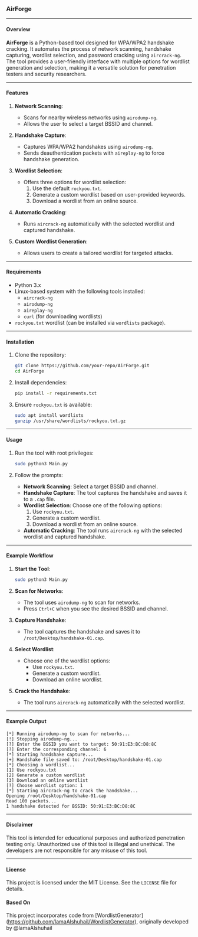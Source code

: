 ### **AirForge**

---

#### **Overview**

**AirForge** is a Python-based tool designed for WPA/WPA2 handshake cracking. It automates the process of network scanning, handshake capturing, wordlist selection, and password cracking using `aircrack-ng`. The tool provides a user-friendly interface with multiple options for wordlist generation and selection, making it a versatile solution for penetration testers and security researchers.

---

#### **Features**

1. **Network Scanning**:
   - Scans for nearby wireless networks using `airodump-ng`.
   - Allows the user to select a target BSSID and channel.

2. **Handshake Capture**:
   - Captures WPA/WPA2 handshakes using `airodump-ng`.
   - Sends deauthentication packets with `aireplay-ng` to force handshake generation.

3. **Wordlist Selection**:
   - Offers three options for wordlist selection:
     1. Use the default `rockyou.txt`.
     2. Generate a custom wordlist based on user-provided keywords.
     3. Download a wordlist from an online source.

4. **Automatic Cracking**:
   - Runs `aircrack-ng` automatically with the selected wordlist and captured handshake.

5. **Custom Wordlist Generation**:
   - Allows users to create a tailored wordlist for targeted attacks.

---

#### **Requirements**

- Python 3.x
- Linux-based system with the following tools installed:
  - `aircrack-ng`
  - `airodump-ng`
  - `aireplay-ng`
  - `curl` (for downloading wordlists)
- `rockyou.txt` wordlist (can be installed via `wordlists` package).

---

#### **Installation**

1. Clone the repository:
   ```bash
   git clone https://github.com/your-repo/AirForge.git
   cd AirForge
   ```

2. Install dependencies:
   ```bash
   pip install -r requirements.txt
   ```

3. Ensure `rockyou.txt` is available:
   ```bash
   sudo apt install wordlists
   gunzip /usr/share/wordlists/rockyou.txt.gz
   ```

---

#### **Usage**

1. Run the tool with root privileges:
   ```bash
   sudo python3 Main.py
   ```

2. Follow the prompts:
   - **Network Scanning**: Select a target BSSID and channel.
   - **Handshake Capture**: The tool captures the handshake and saves it to a `.cap` file.
   - **Wordlist Selection**: Choose one of the following options:
     1. Use `rockyou.txt`.
     2. Generate a custom wordlist.
     3. Download a wordlist from an online source.
   - **Automatic Cracking**: The tool runs `aircrack-ng` with the selected wordlist and captured handshake.

---

#### **Example Workflow**

1. **Start the Tool**:
   ```bash
   sudo python3 Main.py
   ```

2. **Scan for Networks**:
   - The tool uses `airodump-ng` to scan for networks.
   - Press `Ctrl+C` when you see the desired BSSID and channel.

3. **Capture Handshake**:
   - The tool captures the handshake and saves it to `/root/Desktop/handshake-01.cap`.

4. **Select Wordlist**:
   - Choose one of the wordlist options:
     - Use `rockyou.txt`.
     - Generate a custom wordlist.
     - Download an online wordlist.

5. **Crack the Handshake**:
   - The tool runs `aircrack-ng` automatically with the selected wordlist.

---

#### **Example Output**

```plaintext
[*] Running airodump-ng to scan for networks...
[!] Stopping airodump-ng...
[?] Enter the BSSID you want to target: 50:91:E3:BC:D8:8C
[?] Enter the corresponding channel: 6
[*] Starting handshake capture...
[+] Handshake file saved to: /root/Desktop/handshake-01.cap
[*] Choosing a wordlist...
[1] Use rockyou.txt
[2] Generate a custom wordlist
[3] Download an online wordlist
[?] Choose wordlist option: 1
[*] Starting aircrack-ng to crack the handshake...
Opening /root/Desktop/handshake-01.cap
Read 100 packets...
1 handshake detected for BSSID: 50:91:E3:BC:D8:8C
```

---

#### **Disclaimer**

This tool is intended for educational purposes and authorized penetration testing only. Unauthorized use of this tool is illegal and unethical. The developers are not responsible for any misuse of this tool.

---

#### **License**

This project is licensed under the MIT License. See the `LICENSE` file for details.
#### **Based On**

This project incorporates code from [WordlistGenerator] (https://github.com/lamaAlshuhail/WordlistGenerator), originally developed by @lamaAlshuhail
